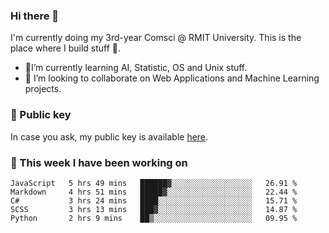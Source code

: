 ### Hi there 👋

I'm currently doing my 3rd-year Comsci @ RMIT University. This is the place where I build stuff 👀. 

- 🌱I’m currently learning AI, Statistic, OS and Unix stuff.
- 👯 I’m looking to collaborate on Web Applications and Machine Learning projects.

### 🔑 Public key

In case you ask, my public key is available [here](https://public.auspham.dev/).

### 📅 This week I have been working on
<!--START_SECTION:waka-->
```text
JavaScript   5 hrs 49 mins   ██████▓░░░░░░░░░░░░░░░░░░   26.91 % 
Markdown     4 hrs 51 mins   █████▓░░░░░░░░░░░░░░░░░░░   22.44 % 
C#           3 hrs 24 mins   ████░░░░░░░░░░░░░░░░░░░░░   15.71 % 
SCSS         3 hrs 13 mins   ███▓░░░░░░░░░░░░░░░░░░░░░   14.87 % 
Python       2 hrs 9 mins    ██▒░░░░░░░░░░░░░░░░░░░░░░   09.95 % 
```
<!--END_SECTION:waka-->

<!--
**rockmanvnx6/rockmanvnx6** is a ✨ _special_ ✨ repository because its `README.md` (this file) appears on your GitHub profile.

Here are some ideas to get you started:

- 🔭 I’m currently working on ...
- 🌱 I’m currently learning ...
- 👯 I’m looking to collaborate on ...
- 🤔 I’m looking for help with ...
- 💬 Ask me about ...
- 📫 How to reach me: ...
- 😄 Pronouns: ...
- ⚡ Fun fact: ...
-->
